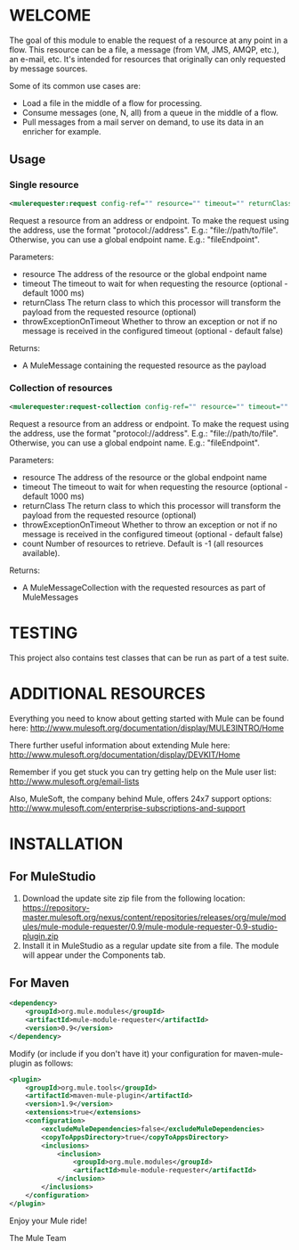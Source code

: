 WELCOME
=======
The goal of this module to enable the request of a resource at any point in a flow. This resource can be a file, a message (from VM, JMS, AMQP, etc.), an e-mail, etc. It's intended for resources that originally can only requested by message sources.

Some of its common use cases are:

- Load a file in the middle of a flow for processing.
- Consume messages (one, N, all) from a queue in the middle of a flow.
- Pull messages from a mail server on demand, to use its data in an enricher for example.

Usage
-----

### Single resource

```xml
<mulerequester:request config-ref="" resource="" timeout="" returnClass="" throwExceptionOnTimeout="" />
```

Request a resource from an address or endpoint. 
To make the request using the address, use the format "protocol://address". E.g.: "file://path/to/file". 
Otherwise, you can use a global endpoint name. E.g.: "fileEndpoint". 

Parameters:
- resource The address of the resource or the global endpoint name
- timeout The timeout to wait for when requesting the resource (optional - default 1000 ms)
- returnClass The return class to which this processor will transform the payload from the requested resource (optional)
- throwExceptionOnTimeout Whether to throw an exception or not if no message is received in the configured timeout (optional - default false)

Returns:
- A MuleMessage containing the requested resource as the payload

### Collection of resources

```xml
<mulerequester:request-collection config-ref="" resource="" timeout="" returnClass="" throwExceptionOnTimeout="" count="" />
```

Request a resource from an address or endpoint. 
To make the request using the address, use the format "protocol://address". E.g.: "file://path/to/file". 
Otherwise, you can use a global endpoint name. E.g.: "fileEndpoint". 

Parameters:
- resource The address of the resource or the global endpoint name
- timeout The timeout to wait for when requesting the resource (optional - default 1000 ms)
- returnClass The return class to which this processor will transform the payload from the requested resource (optional)
- throwExceptionOnTimeout Whether to throw an exception or not if no message is received in the configured timeout (optional - default false)
- count Number of resources to retrieve. Default is -1 (all resources available).

Returns:
- A MuleMessageCollection with the requested resources as part of MuleMessages


TESTING
=======

This  project also contains test classes that can be run as part of a test
suite.

ADDITIONAL RESOURCES
====================
Everything you need to know about getting started with Mule can be found here:
http://www.mulesoft.org/documentation/display/MULE3INTRO/Home

There further useful information about extending Mule here:
http://www.mulesoft.org/documentation/display/DEVKIT/Home

Remember if you get stuck you can try getting help on the Mule user list:
http://www.mulesoft.org/email-lists

Also, MuleSoft, the company behind Mule, offers 24x7 support options:
http://www.mulesoft.com/enterprise-subscriptions-and-support

INSTALLATION
============
For MuleStudio
--------------
1. Download the update site zip file from the following location:
https://repository-master.mulesoft.org/nexus/content/repositories/releases/org/mule/modules/mule-module-requester/0.9/mule-module-requester-0.9-studio-plugin.zip
2. Install it in MuleStudio as a regular update site from a file. The module will appear under the Components tab.

For Maven
---------
```xml
<dependency>
    <groupId>org.mule.modules</groupId>
    <artifactId>mule-module-requester</artifactId>
    <version>0.9</version>        
</dependency>
```  

Modify (or include if you don't have it) your configuration for maven-mule-plugin as follows:
```xml
<plugin>
    <groupId>org.mule.tools</groupId>
    <artifactId>maven-mule-plugin</artifactId>
    <version>1.9</version>
    <extensions>true</extensions>
    <configuration>
        <excludeMuleDependencies>false</excludeMuleDependencies>
        <copyToAppsDirectory>true</copyToAppsDirectory>
        <inclusions>
            <inclusion>
                <groupId>org.mule.modules</groupId>
                <artifactId>mule-module-requester</artifactId>
            </inclusion>
        </inclusions>          
    </configuration>
</plugin>
```

Enjoy your Mule ride!

The Mule Team
